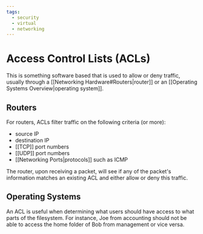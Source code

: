 ```yaml
---
tags:
  - security
  - virtual
  - networking
---
```

# Access Control Lists (ACLs)

This is something software based that is used to allow or deny traffic, usually through a [[Networking Hardware#Routers|router]] or an [[Operating Systems Overview|operating system]].

## Routers

For routers, ACLs filter traffic on the following criteria (or more):

- source IP
- destination IP
- [[TCP]] port numbers
- [[UDP]] port numbers
- [[Networking Ports|protocols]] such as ICMP

The router, upon receiving a packet, will see if any of the packet's information matches an existing ACL and either allow or deny this traffic.

## Operating Systems

An ACL is useful when determining what users should have access to what parts of the filesystem. For instance, Joe from accounting should not be able to access the home folder of Bob from management or vice versa.
